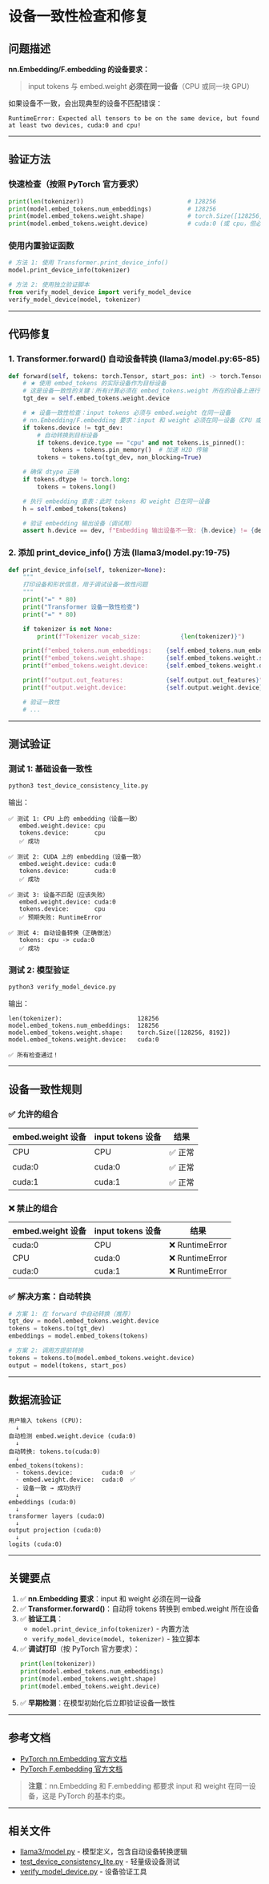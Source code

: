 # 设备一致性检查和修复

## 问题描述

**nn.Embedding/F.embedding 的设备要求：**

> input tokens 与 embed.weight **必须在同一设备**（CPU 或同一块 GPU）

如果设备不一致，会出现典型的设备不匹配错误：
```
RuntimeError: Expected all tensors to be on the same device, but found at least two devices, cuda:0 and cpu!
```

---

## 验证方法

### 快速检查（按照 PyTorch 官方要求）

```python
print(len(tokenizer))                             # 128256
print(model.embed_tokens.num_embeddings)          # 128256
print(model.embed_tokens.weight.shape)            # torch.Size([128256, 8192])
print(model.embed_tokens.weight.device)           # cuda:0 (或 cpu，但必须与 input 一致)
```

### 使用内置验证函数

```python
# 方法 1: 使用 Transformer.print_device_info()
model.print_device_info(tokenizer)

# 方法 2: 使用独立验证脚本
from verify_model_device import verify_model_device
verify_model_device(model, tokenizer)
```

---

## 代码修复

### 1. Transformer.forward() 自动设备转换 (llama3/model.py:65-85)

```python
def forward(self, tokens: torch.Tensor, start_pos: int) -> torch.Tensor:
    # ★ 使用 embed_tokens 的实际设备作为目标设备
    # 这是设备一致性的关键：所有计算必须在 embed_tokens.weight 所在的设备上进行
    tgt_dev = self.embed_tokens.weight.device

    # ★ 设备一致性检查：input tokens 必须与 embed.weight 在同一设备
    # nn.Embedding/F.embedding 要求：input 和 weight 必须在同一设备（CPU 或同一块 GPU）
    if tokens.device != tgt_dev:
        # 自动转换到目标设备
        if tokens.device.type == "cpu" and not tokens.is_pinned():
            tokens = tokens.pin_memory()  # 加速 H2D 传输
        tokens = tokens.to(tgt_dev, non_blocking=True)

    # 确保 dtype 正确
    if tokens.dtype != torch.long:
        tokens = tokens.long()

    # 执行 embedding 查表：此时 tokens 和 weight 已在同一设备
    h = self.embed_tokens(tokens)

    # 验证 embedding 输出设备（调试用）
    assert h.device == dev, f"Embedding 输出设备不一致: {h.device} != {dev}"
```

### 2. 添加 print_device_info() 方法 (llama3/model.py:19-75)

```python
def print_device_info(self, tokenizer=None):
    """
    打印设备和形状信息，用于调试设备一致性问题
    """
    print("=" * 80)
    print("Transformer 设备一致性检查")
    print("=" * 80)

    if tokenizer is not None:
        print(f"Tokenizer vocab_size:           {len(tokenizer)}")

    print(f"embed_tokens.num_embeddings:    {self.embed_tokens.num_embeddings}")
    print(f"embed_tokens.weight.shape:      {self.embed_tokens.weight.shape}")
    print(f"embed_tokens.weight.device:     {self.embed_tokens.weight.device}")

    print(f"output.out_features:            {self.output.out_features}")
    print(f"output.weight.device:           {self.output.weight.device}")

    # 验证一致性
    # ...
```

---

## 测试验证

### 测试 1: 基础设备一致性

```bash
python3 test_device_consistency_lite.py
```

输出：
```
✅ 测试 1: CPU 上的 embedding（设备一致）
   embed.weight.device: cpu
   tokens.device:       cpu
   ✅ 成功

✅ 测试 2: CUDA 上的 embedding（设备一致）
   embed.weight.device: cuda:0
   tokens.device:       cuda:0
   ✅ 成功

✅ 测试 3: 设备不匹配（应该失败）
   embed.weight.device: cuda:0
   tokens.device:       cpu
   ✅ 预期失败: RuntimeError

✅ 测试 4: 自动设备转换（正确做法）
   tokens: cpu -> cuda:0
   ✅ 成功
```

### 测试 2: 模型验证

```bash
python3 verify_model_device.py
```

输出：
```
len(tokenizer):                     128256
model.embed_tokens.num_embeddings:  128256
model.embed_tokens.weight.shape:    torch.Size([128256, 8192])
model.embed_tokens.weight.device:   cuda:0

✅ 所有检查通过！
```

---

## 设备一致性规则

### ✅ 允许的组合

| embed.weight 设备 | input tokens 设备 | 结果 |
|------------------|------------------|------|
| CPU | CPU | ✅ 正常 |
| cuda:0 | cuda:0 | ✅ 正常 |
| cuda:1 | cuda:1 | ✅ 正常 |

### ❌ 禁止的组合

| embed.weight 设备 | input tokens 设备 | 结果 |
|------------------|------------------|------|
| cuda:0 | CPU | ❌ RuntimeError |
| CPU | cuda:0 | ❌ RuntimeError |
| cuda:0 | cuda:1 | ❌ RuntimeError |

### ✅ 解决方案：自动转换

```python
# 方案 1: 在 forward 中自动转换（推荐）
tgt_dev = model.embed_tokens.weight.device
tokens = tokens.to(tgt_dev)
embeddings = model.embed_tokens(tokens)

# 方案 2: 调用方提前转换
tokens = tokens.to(model.embed_tokens.weight.device)
output = model(tokens, start_pos)
```

---

## 数据流验证

```
用户输入 tokens (CPU):
  ↓
自动检测 embed.weight.device (cuda:0)
  ↓
自动转换: tokens.to(cuda:0)
  ↓
embed_tokens(tokens):
  - tokens.device:        cuda:0  ✅
  - embed.weight.device:  cuda:0  ✅
  - 设备一致 → 成功执行
  ↓
embeddings (cuda:0)
  ↓
transformer layers (cuda:0)
  ↓
output projection (cuda:0)
  ↓
logits (cuda:0)
```

---

## 关键要点

1. ✅ **nn.Embedding 要求**：input 和 weight 必须在同一设备
2. ✅ **Transformer.forward()**：自动将 tokens 转换到 embed.weight 所在设备
3. ✅ **验证工具**：
   - `model.print_device_info(tokenizer)` - 内置方法
   - `verify_model_device(model, tokenizer)` - 独立脚本
4. ✅ **调试打印**（按 PyTorch 官方要求）：
   ```python
   print(len(tokenizer))
   print(model.embed_tokens.num_embeddings)
   print(model.embed_tokens.weight.shape)
   print(model.embed_tokens.weight.device)
   ```
5. ✅ **早期检测**：在模型初始化后立即验证设备一致性

---

## 参考文档

- [PyTorch nn.Embedding 官方文档](https://pytorch.org/docs/stable/generated/torch.nn.Embedding.html)
- [PyTorch F.embedding 官方文档](https://pytorch.org/docs/stable/generated/torch.nn.functional.embedding.html)

> **注意**：nn.Embedding 和 F.embedding 都要求 input 和 weight 在同一设备，这是 PyTorch 的基本约束。

---

## 相关文件

- [llama3/model.py](llama3/model.py) - 模型定义，包含自动设备转换逻辑
- [test_device_consistency_lite.py](test_device_consistency_lite.py) - 轻量级设备测试
- [verify_model_device.py](verify_model_device.py) - 设备验证工具
